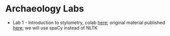 # Archaeology Labs

- Lab 1 - Introduction to stylometry, colab [here](https://colab.research.google.com/drive/1mUPL8-dzm04ZBzpSCrgeeQRLwaoAGco6?usp=sharing); original material published [here](https://doi.org/10.46430/phen0078); we will use spaCy instead of NLTK 

